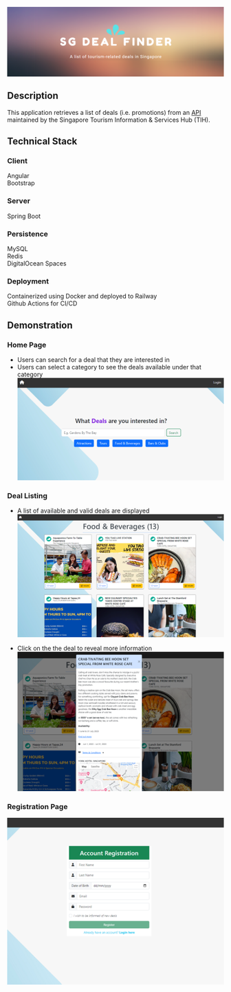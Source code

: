 ![Banner](https://github.com/gdgdgdrox/VTTP_FINAL_PROJECT_FRESH/blob/main/banner.png)
## Description

This application retrieves a list of deals (i.e. promotions) from an [API](https://tih-dev.stb.gov.sg/deals-user-and-provider-api/apis/get/content/deals/v2/search) maintained by the Singapore Tourism Information & Services Hub (TIH).

## Technical Stack

### Client
Angular  
Bootstrap

### Server
Spring Boot

### Persistence
MySQL  
Redis  
DigitalOcean Spaces

### Deployment
Containerized using Docker and deployed to Railway  
Github Actions for CI/CD

## Demonstration
### Home Page
- Users can search for a deal that they are interested in
- Users can select a category to see the deals available under that category
![Home Page](https://github.com/gdgdgdrox/VTTP_FINAL_PROJECT_FRESH/blob/main/readme-images/home-page.png)

### Deal Listing
- A list of available and valid deals are displayed
![deal-listing](https://github.com/gdgdgdrox/VTTP_FINAL_PROJECT_FRESH/blob/main/readme-images/fnb-deals.png)

- Click on the the deal to reveal more information
![deal-info](https://github.com/gdgdgdrox/VTTP_FINAL_PROJECT_FRESH/blob/main/readme-images/detailed-deal-info-2.png)

### Registration Page
![registration-page](https://github.com/gdgdgdrox/VTTP_FINAL_PROJECT_FRESH/blob/main/readme-images/clean-registration-page.png)

